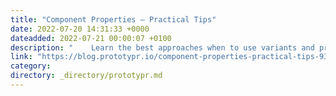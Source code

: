 ```yaml
---
title: "Component Properties — Practical Tips"
date: 2022-07-20 14:31:33 +0000
dateadded: 2022-07-21 00:00:07 +0100
description: "    Learn the best approaches when to use variants and properties  Continue reading on Prototypr »  "
link: "https://blog.prototypr.io/component-properties-practical-tips-93b07cbecfa1?source=rss----eb297ea1161a---4"
category:
directory: _directory/prototypr.md
---
```

